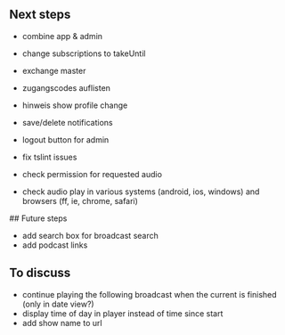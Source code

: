 ## Next steps

* combine app & admin
* change subscriptions to takeUntil
* exchange master

* zugangscodes auflisten
* hinweis show profile change
* save/delete notifications
* logout button for admin
* fix tslint issues
* check permission for requested audio
* check audio play in various systems (android, ios, windows) and browsers (ff, ie, chrome, safari)

## Future steps

* add search box for broadcast search
* add podcast links

## To discuss

* continue playing the following broadcast when the current is finished (only in date view?)
* display time of day in player instead of time since start
* add show name to url
